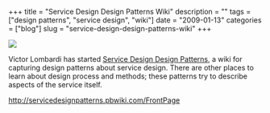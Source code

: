 +++
title = "Service Design Design Patterns Wiki"
description = ""
tags = ["design patterns", "service design", "wiki"]
date = "2009-01-13"
categories = ["blog"]
slug = "service-design-design-patterns-wiki"
+++



  <div class="notebook-screenshot"><a href="http://servicedesignpatterns.pbwiki.com/FrontPage"><img id='bluga-thumbnail-1448' class='bluga-thumbnail large' src='http://media.konigi.com/bluga/
wt496cf8aecb640_0.jpg'/></a></div><p>Victor Lombardi has started <a href="http://servicedesignpatterns.pbwiki.com/FrontPage">Service Design Design Patterns</a>, a wiki for capturing design patterns about service design. There are other places to learn about design process and methods; these patterns try to describe aspects of the service itself.</p>
    
  <a href="http://servicedesignpatterns.pbwiki.com/FrontPage">http://servicedesignpatterns.pbwiki.com/FrontPage</a>
